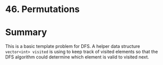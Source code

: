 # 46. Permutations

# Summary
This is a basic template problem for DFS. A helper data structure `vector<int> visited` is using to keep track of visited elements so that the 
DFS algorithm could determine which element is valid to visited next.
